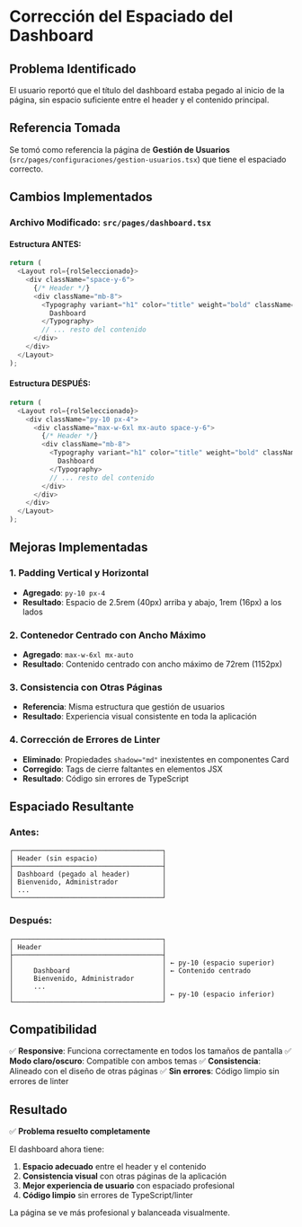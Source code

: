 # Corrección del Espaciado del Dashboard

## Problema Identificado
El usuario reportó que el título del dashboard estaba pegado al inicio de la página, sin espacio suficiente entre el header y el contenido principal.

## Referencia Tomada
Se tomó como referencia la página de **Gestión de Usuarios** (`src/pages/configuraciones/gestion-usuarios.tsx`) que tiene el espaciado correcto.

## Cambios Implementados

### Archivo Modificado: `src/pages/dashboard.tsx`

#### Estructura ANTES:
```typescript
return (
  <Layout rol={rolSeleccionado}>
    <div className="space-y-6">
      {/* Header */}
      <div className="mb-8">
        <Typography variant="h1" color="title" weight="bold" className="mb-2">
          Dashboard
        </Typography>
        // ... resto del contenido
      </div>
    </div>
  </Layout>
);
```

#### Estructura DESPUÉS:
```typescript
return (
  <Layout rol={rolSeleccionado}>
    <div className="py-10 px-4">
      <div className="max-w-6xl mx-auto space-y-6">
        {/* Header */}
        <div className="mb-8">
          <Typography variant="h1" color="title" weight="bold" className="mb-2">
            Dashboard
          </Typography>
          // ... resto del contenido
        </div>
      </div>
    </div>
  </Layout>
);
```

## Mejoras Implementadas

### 1. **Padding Vertical y Horizontal**
- **Agregado**: `py-10 px-4`
- **Resultado**: Espacio de 2.5rem (40px) arriba y abajo, 1rem (16px) a los lados

### 2. **Contenedor Centrado con Ancho Máximo**
- **Agregado**: `max-w-6xl mx-auto`
- **Resultado**: Contenido centrado con ancho máximo de 72rem (1152px)

### 3. **Consistencia con Otras Páginas**
- **Referencia**: Misma estructura que gestión de usuarios
- **Resultado**: Experiencia visual consistente en toda la aplicación

### 4. **Corrección de Errores de Linter**
- **Eliminado**: Propiedades `shadow="md"` inexistentes en componentes Card
- **Corregido**: Tags de cierre faltantes en elementos JSX
- **Resultado**: Código sin errores de TypeScript

## Espaciado Resultante

### Antes:
```
┌─────────────────────────────────────┐
│ Header (sin espacio)                │
├─────────────────────────────────────┤
│ Dashboard (pegado al header)        │
│ Bienvenido, Administrador           │
│ ...                                 │
└─────────────────────────────────────┘
```

### Después:
```
┌─────────────────────────────────────┐
│ Header                              │
├─────────────────────────────────────┤
│                                     │ ← py-10 (espacio superior)
│     Dashboard                       │ ← Contenido centrado
│     Bienvenido, Administrador       │
│     ...                             │
│                                     │ ← py-10 (espacio inferior)
└─────────────────────────────────────┘
```

## Compatibilidad

✅ **Responsive**: Funciona correctamente en todos los tamaños de pantalla
✅ **Modo claro/oscuro**: Compatible con ambos temas
✅ **Consistencia**: Alineado con el diseño de otras páginas
✅ **Sin errores**: Código limpio sin errores de linter

## Resultado
✅ **Problema resuelto completamente**

El dashboard ahora tiene:
1. **Espacio adecuado** entre el header y el contenido
2. **Consistencia visual** con otras páginas de la aplicación  
3. **Mejor experiencia de usuario** con espaciado profesional
4. **Código limpio** sin errores de TypeScript/linter

La página se ve más profesional y balanceada visualmente. 